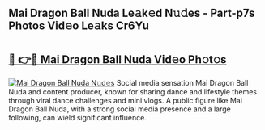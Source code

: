 ## Mai Dragon Ball Nuda Le𝚊k𝚎d N𝚞𝚍es - Part-p7s Photos Vid𝚎o Le𝚊ks Cr6Yu

# <h2><a href="http://fbbxzd.evod.top/?m=Mai+Dragon+Ball+Nuda">🔗 👉🔴 Mai Dragon Ball Nuda Vid𝚎o Ph𝚘t𝚘s</a></h2>

[![Mai Dragon Ball Nuda N𝚞d𝚎s](https://i.imgur.com/8V9OHl7.gif)](http://fbbxzd.evod.top/?m=Mai+Dragon+Ball+Nuda)
Social media sensation Mai Dragon Ball Nuda and content producer, known for sharing dance and lifestyle themes through viral dance challenges and mini vlogs. A public figure like Mai Dragon Ball Nuda, with a strong social media presence and a large following, can wield significant influence. 
